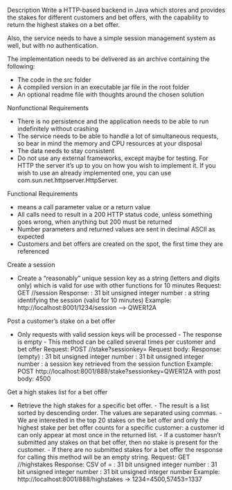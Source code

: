 Description Write a HTTP-based backend in Java which stores and provides the stakes for different customers and bet offers, with the capability to return the highest stakes on a bet offer.
 
Also, the service needs to have a simple session management system as well, but with no authentication.
 
The implementation needs to be delivered as an archive containing the following: 
-  The code in the src folder 
-  A compiled version in an executable jar file in the root folder 
-  An optional readme file with thoughts around the chosen solution
 
Nonfunctional Requirements 
-  There is no persistence and the application needs to be able to run indefinitely without crashing 
-  The service needs to be able to handle a lot of simultaneous requests, so bear in mind the memory and CPU resources at your disposal 
-  The data needs to stay consistent 
-  Do not use any external frameworks, except maybe for testing. For HTTP the server it’s up to you on how you wish to implement it. If you wish to use an already implemented one, you can use com.sun.net.httpserver.HttpServer. 

Functional Requirements 
-  <value> means a call parameter value or a return value 
-  All calls need to result in a 200 HTTP status code, unless something goes wrong, when anything but 200 must be returned 
-  Number parameters and returned values are sent in decimal ASCII as expected 
-  Customers and bet offers are created on the spot, the first time they are referenced 

Create a session 
-  Create a “reasonably” unique session key as a string (letters and digits only) which is valid for use with other functions for 10 minutes
 Request: GET /<customerid>/session 
 Response: <sessionkey> <customerid>: 31 bit unsigned integer number <sessionkey>: a string identifying the session (valid for 10 minutes) Example: http://localhost:8001/1234/session --> QWER12A
 
Post a customer’s stake on a bet offer 
-  Only requests with valid session keys will be processed -  The response is empty -  This method can be called several times per customer and bet offer 
Request: POST /<betofferid>/stake?sessionkey=<sessionkey> Request body: <stake> 
Response: (empty) 
<stake>: 31 bit unsigned integer number <betofferid>: 31 bit unsigned integer number 
<sessionkey>: a session key retrieved from the session function Example: POST http://localhost:8001/888/stake?sessionkey=QWER12A with post body: 4500 

Get a high stakes list for a bet offer 
-  Retrieve the high stakes for a specific bet offer.  -  The result is a list sorted by descending order. The values are separated using commas.  -  We are interested in the top 20 stakes on the bet offer and only the highest stake per bet offer counts for a specific customer: a customer id can only appear at most once in the returned list. -  If a customer hasn’t submitted any stakes on that bet offer, then no stake is present for the customer.  -  If there are no submitted stakes for a bet offer the response for calling this method will be an empty string. 
Request: GET /<betofferid>/highstakes 
Response: CSV of <customerid>=<stake> <betofferid>: 31 bit unsigned integer number <stake>: 31 bit unsigned integer number <customerid>:  31 bit unsigned integer number 
Example: http://localhost:8001/888/highstakes -> 1234=4500,57453=1337